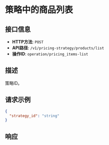 # 策略中的商品列表

## 接口信息

- **HTTP方法**: `POST`
- **API路径**: `/v1/pricing-strategy/products/list`
- **操作ID**: `operation/pricing_items-list`

## 描述

策略ID。

## 请求示例

```json
{
  "strategy_id": "string"
}
```

## 响应
